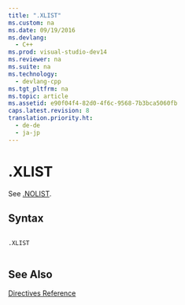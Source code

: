 ```yaml
---
title: ".XLIST"
ms.custom: na
ms.date: 09/19/2016
ms.devlang: 
  - C++
ms.prod: visual-studio-dev14
ms.reviewer: na
ms.suite: na
ms.technology: 
  - devlang-cpp
ms.tgt_pltfrm: na
ms.topic: article
ms.assetid: e90f04f4-82d0-4f6c-9568-7b3bca5060fb
caps.latest.revision: 8
translation.priority.ht: 
  - de-de
  - ja-jp
---
```

# .XLIST
See [.NOLIST](../vs140/.NOLIST.md).  
  
## Syntax  
  
```  
  
.XLIST  
  
```  
  
## See Also  
 [Directives Reference](../vs140/Directives-Reference.md)